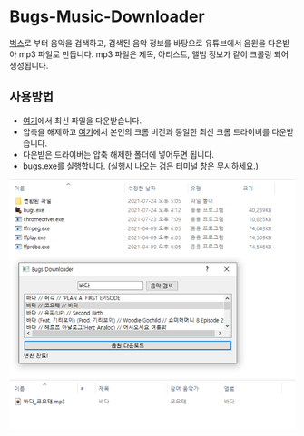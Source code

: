 # Bugs-Music-Downloader

[벅스](https://music.bugs.co.kr/)로 부터 음악을 검색하고, 검색된 음악 정보를 바탕으로 유튜브에서 음원을 다운받아 mp3 파일로 만듭니다. mp3 파일은 제목, 아티스트, 앨범 정보가 같이 크롤링 되어 생성됩니다.

## 사용방법
* [여기](https://github.com/Hydragon516/Bugs-Music-Downloader/releases)에서 최신 파일을 다운받습니다.
* 압축을 해제하고 [여기](https://chromedriver.chromium.org/downloads)에서 본인의 크롬 버전과 동일한 최신 크롬 드라이버를 다운받습니다.
* 다운받은 드라이버는 압축 해제한 폴더에 넣어두면 됩니다.
* bugs.exe를 실행합니다. (실행시 나오는 검은 터미널 창은 무시하세요.)

![fig1](./img/1.png)
![fig1](./img/2.png)
